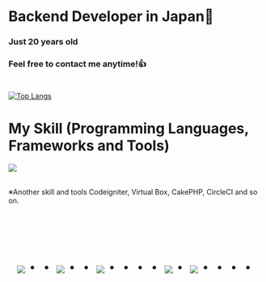 # Backend Developer in Japan👋
### Just 20 years old 
### Feel free to contact me anytime!👍
#

[![Top Langs](https://github-readme-stats.vercel.app/api/top-langs/?username=Arata1202&layout=compact&theme=vue-dark)](https://github.com/anuraghazra/github-readme-stats)



# My Skill (Programming Languages, Frameworks and Tools)

<img src="https://skillicons.dev/icons?i=html,css,js,php,python,java,eclipse,wordpress,django,powershell,sqlite,mysql,postgresql,github,vscode,discord,aws" /> <br /><br />

  ※Another skill and tools
  Codeigniter, Virtual Box, CakePHP, CircleCI and so on.
  

<!-- --------------------------------- :) ---------------------------------- -->

<br><br><br>

<div align="center">
    <h1>
        <img src="https://user-images.githubusercontent.com/44926913/175852850-3fb6c715-1856-41ff-8c1f-94ce3b03b458.gif">・・
        <img src="https://user-images.githubusercontent.com/44926913/175853109-f8850656-6704-4a8a-bee6-9aca154d929b.gif">・・
        <img src="https://user-images.githubusercontent.com/44926913/175853154-5449d974-975e-44a6-ab84-a86031265e40.gif">・・・・
        <img src="https://user-images.githubusercontent.com/44926913/175853109-f8850656-6704-4a8a-bee6-9aca154d929b.gif">・
        <img src="https://user-images.githubusercontent.com/44926913/175853154-5449d974-975e-44a6-ab84-a86031265e40.gif">・・・・
    </h1>
  </div>
<br><br><br>

